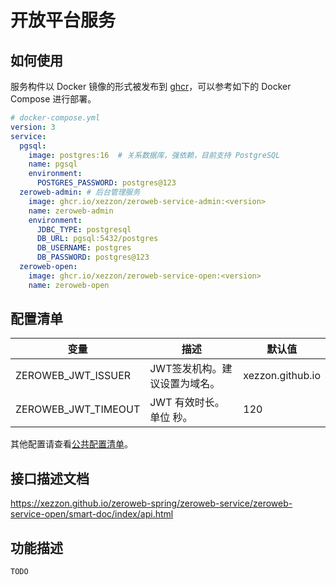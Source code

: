 # 开放平台服务

## 如何使用

服务构件以 Docker 镜像的形式被发布到 [ghcr](https://ghcr.io)，可以参考如下的 Docker Compose 进行部署。

```yaml
# docker-compose.yml
version: 3
service:
  pgsql:
    image: postgres:16  # 关系数据库，强依赖，目前支持 PostgreSQL
    name: pgsql
    environment:
      POSTGRES_PASSWORD: postgres@123
  zeroweb-admin: # 后台管理服务
    image: ghcr.io/xezzon/zeroweb-service-admin:<version>
    name: zeroweb-admin
    environment:
      JDBC_TYPE: postgresql
      DB_URL: pgsql:5432/postgres
      DB_USERNAME: postgres
      DB_PASSWORD: postgres@123
  zeroweb-open:
    image: ghcr.io/xezzon/zeroweb-service-open:<version>
    name: zeroweb-open
```

## 配置清单

| 变量                  | 描述               | 默认值              |
|---------------------|------------------|------------------|
| ZEROWEB_JWT_ISSUER  | JWT签发机构。建议设置为域名。 | xezzon.github.io |
| ZEROWEB_JWT_TIMEOUT | JWT 有效时长。单位 秒。   | 120              |

其他配置请查看[公共配置清单](../../zeroweb-spring-boot-starter/README.md)。

## 接口描述文档

https://xezzon.github.io/zeroweb-spring/zeroweb-service/zeroweb-service-open/smart-doc/index/api.html

## 功能描述

`TODO`
